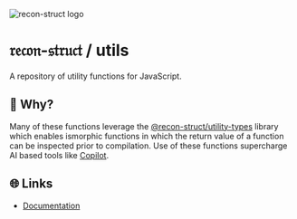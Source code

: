 ![recon-struct logo](https://avatars.githubusercontent.com/u/168223311?s=300)

# 𝔯𝔢𝔠𝔬𝔫-𝔰𝔱𝔯𝔲𝔠𝔱 / utils

A repository of utility functions for JavaScript.

## 🤨 Why?

Many of these functions leverage the
[@recon-struct/utility-types](https://github.com/recon-struct/utility-types)
library which enables ismorphic functions in which the return value of a
function can be inspected prior to compilation. Use of these functions
supercharge AI based tools like [Copilot](https://docs.github.com/en/copilot).

## 🌐 Links

- [Documentation](https://recon-struct.github.io/utils)